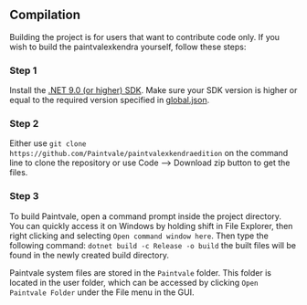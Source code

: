 ## Compilation

Building the project is for users that want to contribute code only.
If you wish to build the paintvalexkendra yourself, follow these steps:

### Step 1

Install the [.NET 9.0 (or higher) SDK](https://dotnet.microsoft.com/download/dotnet/9.0).
Make sure your SDK version is higher or equal to the required version specified in [global.json](global.json).

### Step 2

Either use `git clone https://github.com/Paintvale/paintvalexkendraedition` on the command line to clone the repository or use Code --> Download zip button to get the files.

### Step 3

To build Paintvale, open a command prompt inside the project directory.
You can quickly access it on Windows by holding shift in File Explorer, then right clicking and selecting `Open command window here`.
Then type the following command: `dotnet build -c Release -o build`
the built files will be found in the newly created build directory.

Paintvale system files are stored in the `Paintvale` folder.
This folder is located in the user folder, which can be accessed by clicking `Open Paintvale Folder` under the File menu in the GUI.
